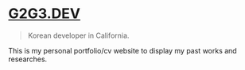 # [G2G3.DEV](https://g2g3.dev)

> Korean developer in California.

This is my personal portfolio/cv website to display my past works and researches.
